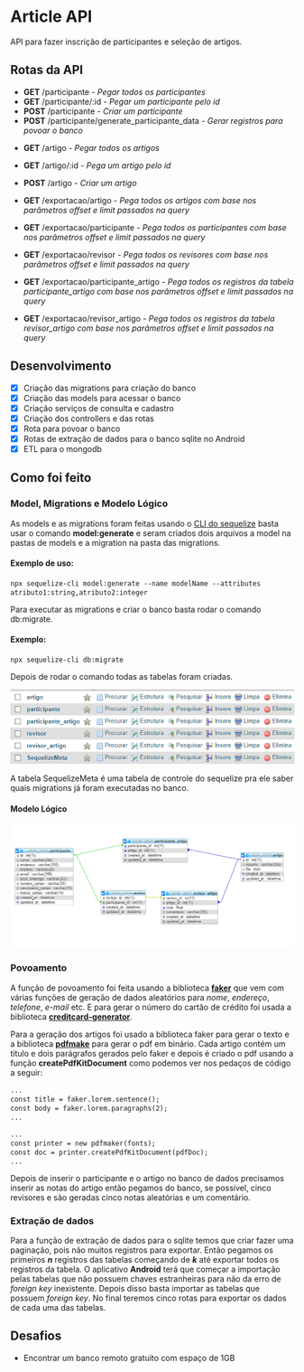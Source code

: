 # Article API
API para fazer inscrição de participantes e seleção de artigos.

## Rotas da API

- **GET** /participante - *Pegar todos os participantes*
- **GET** /participante/:id - *Pegar um participante pelo id*
- **POST** /participante - *Criar um participante*
- **POST** /participante/generate_participante_data - *Gerar registros para povoar o banco*

* **GET** /artigo - *Pegar todos os artigos*
* **GET** /artigo/:id - *Pega um artigo pelo id*
* **POST** /artigo - *Criar um artigo*

* **GET** /exportacao/artigo - *Pega todos os artigos com base nos parâmetros offset e limit passados na query*
* **GET** /exportacao/participante - *Pega todos os participantes com base nos parâmetros offset e limit passados na query*
* **GET** /exportacao/revisor - *Pega todos os revisores com base nos parâmetros offset e limit passados na query*
* **GET** /exportacao/participante_artigo - *Pega todos os registros da tabela participante_artigo com base nos parâmetros offset e limit passados na query*
* **GET** /exportacao/revisor_artigo - *Pega todos os registros da tabela revisor_artigo com base nos parâmetros offset e limit passados na query*

## Desenvolvimento

- [x] Criação das migrations para criação do banco
- [x] Criação das models para acessar o banco
- [x] Criação serviços de consulta e cadastro
- [x] Criação dos controllers e das rotas
- [x] Rota para povoar o banco
- [x] Rotas de extração de dados para o banco sqlite no Android
- [x] ETL para o mongodb

## Como foi feito

### Model, Migrations e Modelo Lógico

As models e as migrations foram feitas usando o [CLI do sequelize](https://github.com/sequelize/cli) basta usar o comando **model:generate** e seram criados dois arquivos a model na pastas de models e a migration na pasta das migrations.

#### Exemplo de uso:
```
npx sequelize-cli model:generate --name modelName --attributes atributo1:string,atributo2:integer
```

Para executar as migrations e criar o banco basta rodar o comando db:migrate.

#### Exemplo:
```
npx sequelize-cli db:migrate
```

Depois de rodar o comando todas as tabelas foram criadas.

![](doc/tabelas.png)

A tabela SequelizeMeta é uma tabela de controle do sequelize pra ele saber quais migrations já foram 
executadas no banco.

#### Modelo Lógico

![](doc/modelo_logico.png)

### Povoamento
A função de povoamento foi feita usando a biblioteca [**faker**](https://github.com/marak/Faker.js/) que vem com várias funções de geração de dados aleatórios para *nome*, *endereço*, *telefone*, *e-mail* etc. E para gerar o número do cartão de crédito foi usada a biblioteca [**creditcard-generator**](https://github.com/VRMink/credit-card-generator).

Para a geração dos artigos foi usado a biblioteca faker para gerar o texto e a biblioteca [**pdfmake**](http://pdfmake.org) para gerar o pdf em binário. Cada artigo contém um título e dois parágrafos gerados pelo faker e depois é criado o pdf usando a função **createPdfKitDocument** como podemos ver nos pedaços de código a seguir:

```
...
const title = faker.lorem.sentence();
const body = faker.lorem.paragraphs(2);
...
```
```
...
const printer = new pdfmaker(fonts);
const doc = printer.createPdfKitDocument(pdfDoc);
...
```

Depois de inserir o participante e o artigo no banco de dados precisamos inserir as notas do artigo então pegamos do banco, se possível, cinco revisores e são geradas cinco notas aleatórias e um comentário.

### Extração de dados

Para a função de extração de dados para o sqlite temos que criar fazer uma paginação, pois não muitos registros para exportar. Então pegamos os primeiros ***n*** registros das tabelas começando de ***k*** até exportar todos os registros da tabela. O aplicativo **Android** terá que começar a importação pelas tabelas que não possuem chaves estranheiras para não da erro de *foreign key* inexistente. Depois disso basta importar as tabelas que possuem *foreign key*. No final teremos cinco rotas para exportar os dados de cada uma das tabelas.

## Desafios

- Encontrar um banco remoto gratuito com espaço de 1GB